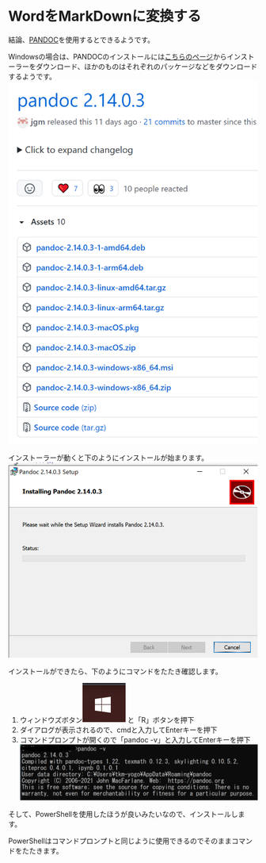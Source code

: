 # WordをMarkDownに変換する
結論、[PANDOC](https://pandoc-doc-ja.readthedocs.io/ja/latest/users-guide.html)を使用するとできるようです。

Windowsの場合は、PANDOCのインストールには[こちらのページ](https://github.com/jgm/pandoc/releases/tag/2.14.0.3)からインストーラーをダウンロード、ほかのものはそれぞれのパッケージなどをダウンロードするようです。
![](./img/pandoc_install1.png)

インストーラーが動くと下のようにインストールが始まります。
![](./img/pandoc_install2.png)

インストールができたら、下のようにコマンドをたたき確認します。
1. ウィンドウズボタン![windBut](./img/windowsButton.png)と「R」ボタンを押下
2. ダイアログが表示されるので、cmdと入力してEnterキーを押下
3. コマンドプロンプトが開くので「pandoc -v」と入力してEnterキーを押下
![](./img/pandoc_install3.png)

そして、PowerShellを使用したほうが良いみたいなので、インストールします。

PowerShellはコマンドプロンプトと同じように使用できるのでそのままコマンドをたたきます。
